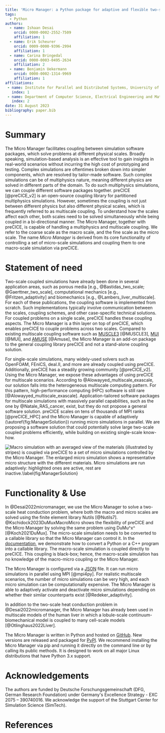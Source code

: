 ```yaml
---
title: 'Micro Manager: a Python package for adaptive and flexible two-scale coupling'
tags:
  - Python
authors:
  - name: Ishaan Desai
    orcid: 0000-0002-2552-7509
    affiliation: 1
  - name: Erik Scheurer
    orcid: 0009-0000-9396-2994
    affiliation: 1
  - name: Carina Bringedal
    orcid: 0000-0003-0495-2634
    affiliation: 2
  - name: Benjamin Uekermann
    orcid: 0000-0002-1314-9969
    affiliation: 1
affiliations:
 - name: Institute for Parallel and Distributed Systems, University of Stuttgart, Germany
   index: 1
 - name: Department of Computer Science, Electrical Engineering and Mathematical Sciences, Western Norway University of Applied Sciences, Norway
   index: 2
date: 31 August 2023
bibliography: paper.bib
---
```


# Summary

The Micro Manager facilitates coupling between simulation software packages, which solve problems at different physical scales. Broadly speaking, simulation-based analysis is an effective tool to gain insights in real-world scenarios without incurring the high cost of prototyping and testing.
Complex simulations are oftentimes broken down into simpler components, which are resolved by tailor-made software.
Such complex simulations can be of multiphysics nature, meaning different physics are solved in different parts of the domain.
To do such multiphysics simulations, we can couple different software packages together. preCICE [@preCICE_v2] is an open-source coupling library for partitioned multiphysics simulations. However, sometimes the coupling is not just between different physics but also different physical scales, which is frequently referred to as multiscale coupling. To understand how the scales affect each other, both scales need to be solved simultaneously while being coupled in a bi-directional manner.
The Micro Manager, together with preCICE, is capable of handling a multiphysics and multiscale coupling.
We refer to the coarse scale as the macro scale, and the fine scale as the micro scale. The name *Micro Manager* is derived from its core functionality of controlling a set of micro-scale simulations and coupling them to one macro-scale simulation via preCICE.

# Statement of need

Two-scale coupled simulations have already been done in several application areas, such as porous media  [e.g., @Bastidas_two_scale; @Gaerttner_two_scale], computational mechanics [e.g., @Fritzen_adaptivity] and biomechanics [e.g., @Lambers_liver_multiscale].
For each of these publications, the coupling software is implemented from scratch. Such implementations typically involve communication between the scales, coupling schemes, and other case-specific technical solutions.
For coupled problems on a single scale, preCICE handles these coupling aspects.
The Micro Manager is a thin layer on top of preCICE, which enables preCICE to couple problems across two scales.
Compared to existing multiscale coupling software such as [MUSCLE3](https://github.com/multiscale/muscle3) [@MUSCLE3], [MUI](https://github.com/MxUI/MUI) [@MUI], and [AMUSE](https://github.com/amusecode/amuse) [@Amuse], the Micro Manager is an add-on package to the general coupling library preCICE and not a stand-alone coupling solution.

For single-scale simulations, many widely-used solvers such as OpenFOAM, FEniCS, deal.II, and more are already coupled using preCICE. Additionally, preCICE has a steadily growing community [@preCICE_v2]. Using the Micro Manager, we expose these advantages of using preCICE for multiscale scenarios.
According to @Alowayyed_multiscale_exascale, our solution falls into the heterogeneous multiscale computing pattern. For this pattern, high-performance computing (HPC) software is still rare [@Alowayyed_multiscale_exascale]. Application-tailored software packages for multiscale simulations with massively parallel capabilities, such as the one by @Natale_RAS_cancer, exist, but they do not propose a general software solution.
preCICE scales on tens of thousands of MPI ranks [@preCICE_HPC] and the Micro Manager is capable of adaptively (\autoref{fig:ManagerSolution}) running micro simulations in parallel. We are proposing a software solution that could potentially solve large two-scale coupled problems efficiently, while building on existing single-scale know-how.

![Macro simulation with an averaged view of the materials (illustrated by stripes) is coupled via preCICE to a set of micro simulations controlled by the Micro Manager. The enlarged micro simulation shows a representative micro structure with the different materials. Micro simulations are run adaptively: highlighted ones are active, rest are inactive.\label{fig:ManagerSolution}](ManagerSolution.png)

# Functionality & Use

In @Desai2022micromanager, we use the Micro Manager to solve a two-scale heat conduction problem, where both the macro and micro scales are solved using the finite element library Nutils [@Nutils7]. @Kschidock2023DuMuxMacroMicro shows the flexibility of preCICE and the Micro Manager by solving the same problem using DuMu^x^ [@Koch2021DuMux].
The micro-scale simulation needs to be converted to a callable library so that the Micro Manager can control it. In the [documentation](https://precice.org/tooling-micro-manager-prepare-micro-simulation.html), we demonstrate how to convert a Python or a C++ program into a callable library. The macro-scale simulation is coupled directly to preCICE. This coupling is black-box; hence, the macro-scale simulation has no knowledge of the macro-micro coupling or the Micro Manager.

The Micro Manager is configured via a [JSON](https://www.json.org/json-en.html) file. It can run micro simulations in parallel using MPI [@mpi4py]. For realistic multiscale scenarios, the number of micro simulations can be very high, and each micro simulation can be computationally expensive. The Micro Manager is able to adaptively activate and deactivate micro simulations depending on whether their similar counterparts exist [@Redeker_adaptivity].

In addition to the two-scale heat conduction problem in @Desai2022micromanager, the Micro Manager has already been used in multiscale models of the human liver in which a lobule-scale continuum-biomechanical model is coupled to many cell-scale models [@Otlinghaus2022Liver].

The Micro Manager is written in Python and hosted on [GitHub](https://github.com/precice/micro-manager). New versions are released and packaged for [PyPI](https://pypi.org/project/micro-manager-precice/). We recommend installing the Micro Manager via pip and running it directly on the command line or by calling its public methods. It is designed to work on all major Linux distributions that have Python 3.x support.

# Acknowledgements

The authors are funded by Deutsche Forschungsgemeinschaft (DFG, German Research Foundation) under Germany's Excellence Strategy - EXC 2075 – 390740016. We acknowledge the support of the Stuttgart Center for Simulation Science (SimTech).

# References
